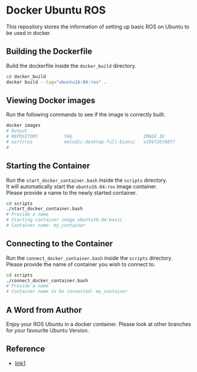 # Docker Ubuntu ROS

This repository stores the information of setting up basic ROS on Ubuntu to be used in docker.  

## Building the Dockerfile

Build the dockerfile inside the `docker_build` directory.  
```bash
cd docker_build
docker build --tag="ubuntu16:04:ros" .
```

## Viewing Docker images

Run the following commands to see if the image is correctly built.  
```bash
docker images
# Output
# REPOSITORY          TAG                           IMAGE ID            CREATED             SIZE
# osrf/ros            melodic-desktop-full-bionic   a198f2b70877        10 days ago         2.75GB
#
```

## Starting the Container

Run the `start_docker_container.bash` inside the `scripts` directory.  
It will automatically start the `ubuntu16.04:ros` image container.  
Please provide a name to the newly started container.  
```bash
cd scripts
./start_docker_container.bash
# Provide a name
# Starting container image ubuntu16.04:basic
# Container name: my_container
```

## Connecting to the Container

Run the `connect_docker_container.bash` inside the `scripts` directory.  
Please provide the name of container you wish to connect to.  
```bash
cd scripts
./connect_docker_container.bash
# Provide a name
# Container name to be connected: my_container
```

## A Word from Author

Enjoy your ROS Ubuntu in a docker container. Please look at other branches for your favourite Ubuntu Version.  

## Reference

- [link1](https://jarisafi.wordpress.com/2018/01/17/how-i-use-docker-for-robotics-development/)
